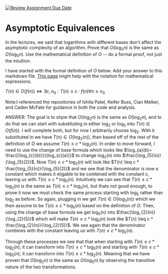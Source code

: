 [![Review Assignment Due Date](https://classroom.github.com/assets/deadline-readme-button-24ddc0f5d75046c5622901739e7c5dd533143b0c8e959d652212380cedb1ea36.svg)](https://classroom.github.com/a/fbkbKZ5N)
# Asymptotic Equivalences

In the lectures, we said that logarithms with different bases don't affect the
asymptotic complexity of an algorithm. Prove that $O(\log_{2} n)$ is the same as
$O(\log_{5} n)$. Use the mathematical definition of $O$ -- do a formal proof,
not just the intuition.

I have started with the formal definition of $O$ below. Add your answer to this
markdown file. [This
page](https://docs.github.com/en/get-started/writing-on-github/working-with-advanced-formatting/writing-mathematical-expressions)
might help with the notation for mathematical expressions.

$T(n) \in O(f(n)) \iff \exists c, n_0: T(n) \leq c \cdot f(n) \forall n \geq n_0$

Note:I referenced the repositories of Ishita Patel, Keifer Buss, Cian Melker, and Caden McFate for guidance in both the code and analysis.

ANSWER:
The goal is to shpw that $O(\log_{2} n)$ is the same as $O(\log_{2} n)$, and to do that we can start with substituting in either $\log_{2}$ or $\log_{5}$ into $T(n) \in O(f(n))$. I will complete both, but for now I arbitrarily choose $\log_{2}$. With it substituted in we have $T(n) \in O(\log_{2}(n))$, then based off of the rest of the definition of $O$ we assume $T(n) \leq c * \log_{2}(n)$. In order to move forward, I need to use the change of base formula which looks like $\log_{a}(b)= \frac{(\log_{c}(b))}{(log_{c}(a))}$ to change $\log_{2}(n)$ into $\frac{\log_{5}(n)}{\log_{5}(2)}$. Now $T(n) \leq c * \log_{2}(n)$ will look like $T(n) \leq c * \frac{\log_{5}(n)}{\log_{5}(2)}$ and we see that the denominator is now a constant which makes it eligable to be combined with the constant $c$, leaving us with $T(n) \leq c * \log_{5}(n)$. Intuitively we can see that $T(n) \leq c * \log_{2}(n)$ is the same as $T(n) \leq c * \log_{5}(n)$, but thats not good enough, to prove it now we must check the same process starting with $\log_{5}$ rather than $\log_{2}$ as before. So again, plugging in we get $T(n) \in O(\log_{5}(n))$ which we then assume to be $T(n) \leq c * \log_{5}(n)$ based on the definition of $O$. Then, using the change of base formula we get $\log_{5}(n)$ into $\frac{\log_{2}(n)}{\log_{2}(5)}$ which will make $T(n) \leq c * \log_{5}(n)$ look like $T(n) \leq c * \frac{\log_{2}(n)}{\log_{2}(5)}$. We see again that the denominator combines with the constant leaving us with $T(n) \leq c * \log_{2}(n)$.

Through these processes we see that that when starting with $T(n) \leq c * \log_{2}(n)$, it can transform into $T(n) \leq c * \log_{5}(n)$ and starting with $T(n) \leq c * \log_{5}(n)$, it can transform into $T(n) \leq c * \log_{2}(n)$. Meaning that we have proven that $O(\log_{2} n)$ is the same as $O(\log_{5} n)$ by observing the transitive nature of the two transformations.
